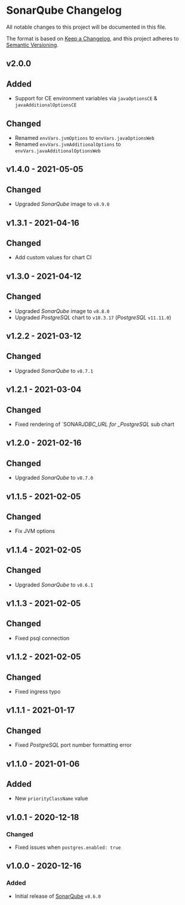 # SonarQube Changelog

All notable changes to this project will be documented in this file.

The format is based on [Keep a Changelog](https://keepachangelog.com/en/1.0.0/),
and this project adheres to [Semantic Versioning](https://semver.org/spec/v2.0.0.html).

<!-- ## [UNRELEASED]
### Added
### Changed
### Deprecated
### Removed -->

## v2.0.0

## Added

- Support for CE environment variables via `javaOptionsCE` & `javaAdditionalOptionsCE`

## Changed

- Renamed `envVars.jvmOptions` to `envVars.javaOptionsWeb`
- Renamed `envVars.jvmAdditionalOptions` to `envVars.javaAdditionalOptionsWeb`

## v1.4.0 - 2021-05-05

## Changed

- Upgraded _SonarQube_ image to `v8.9.0`

## v1.3.1 - 2021-04-16

## Changed

- Add custom values for chart CI

## v1.3.0 - 2021-04-12

## Changed

- Upgraded _SonarQube_ image to `v8.8.0`
- Upgraded _PostgreSQL_ chart to `v10.3.17` (_PostgreSQL_ `v11.11.0`)

## v1.2.2 - 2021-03-12

## Changed

- Upgraded _SonarQube_ to `v8.7.1`

## v1.2.1 - 2021-03-04

## Changed

- Fixed rendering of `SONAR*JDBC_URL for \_PostgreSQL* sub chart

## v1.2.0 - 2021-02-16

## Changed

- Upgraded _SonarQube_ to `v8.7.0`

## v1.1.5 - 2021-02-05

## Changed

- Fix JVM options

## v1.1.4 - 2021-02-05

## Changed

- Upgraded _SonarQube_ to `v8.6.1`

## v1.1.3 - 2021-02-05

## Changed

- Fixed psql connection

## v1.1.2 - 2021-02-05

## Changed

- Fixed ingress typo

## v1.1.1 - 2021-01-17

## Changed

- Fixed _PostgreSQL_ port number formatting error

## v1.1.0 - 2021-01-06

## Added

- New `priorityClassName` value

## v1.0.1 - 2020-12-18

### Changed

- Fixed issues when `postgres.enabled: true`

## v1.0.0 - 2020-12-16

### Added

- Initial release of [SonarQube](https://www.sonarqube.org/) `v8.6.0`

